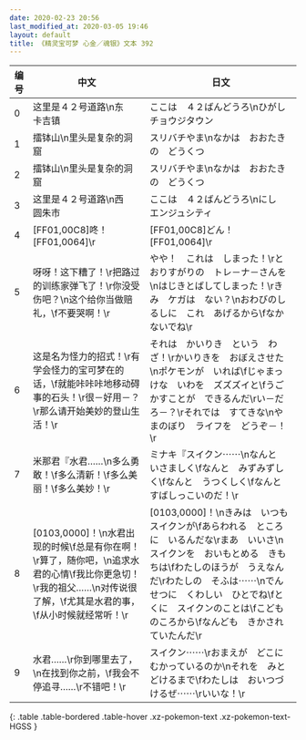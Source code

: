 ```yaml
---
date: 2020-02-23 20:56
last_modified_at: 2020-03-05 19:46
layout: default
title: 《精灵宝可梦 心金／魂银》文本 392
---
```

| 编号 | 中文 | 日文 |
| ---- | ---- | ---- |
| 0 | 这里是４２号道路\n东　卡吉镇 | ここは　４２ばんどうろ\nひがし　チョウジタウン |
| 1 | 擂钵山\n里头是复杂的洞窟 | スリバチやま\nなかは　おおたきの　どうくつ |
| 2 | 擂钵山\n里头是复杂的洞窟 | スリバチやま\nなかは　おおたきの　どうくつ |
| 3 | 这里是４２号道路\n西　圆朱市 | ここは　４２ばんどうろ\nにし　エンジュシティ |
| 4 | [FF01,00C8]咚！[FF01,0064]\r | [FF01,00C8]どん！[FF01,0064]\r |
| 5 | 呀呀！这下糟了！\r把路过的训练家弹飞了！\r你没受伤吧？\n这个给你当做赔礼，\f不要哭啊！\r | やや！　これは　しまった！\rとおりすがりの　トレ－ナ－さんを\nはじきとばしてしまった！\rきみ　ケガは　ない？\nおわびのしるしに　これ　あげるから\fなかないでね\r |
| 6 | 这是名为怪力的招式！\r有学会怪力的宝可梦在的话，\f就能咔咔咔地移动碍事的石头！\r很－好用－？\r那么请开始美妙的登山生活！\r | それは　かいりき　という　わざ！\rかいりきを　おぼえさせた\nポケモンが　いれば\fじゃまっけな　いわを　ズズズイと\fうごかすことが　できるんだ\rい－だろ－？\rそれでは　すてきな\nやまのぼり　ライフを　どうぞ－！\r |
| 7 | 米那君『水君……\n多么勇敢！\f多么清新！\f多么美丽！\f多么美妙！\r | ミナキ『スイクン⋯⋯\nなんと　いさましく\fなんと　みずみずしく\fなんと　うつくしく\fなんと　すばしっこいのだ！\r |
| 8 | [0103,0000]！\n水君出现的时候\f总是有你在啊！\r算了，随你吧，\n追求水君的心情\f我比你更急切！\r我的祖父……\n对传说很了解，\f尤其是水君的事，\f从小时候就经常听！\r | [0103,0000]！\nきみは　いつも　スイクンが\fあらわれる　ところに　いるんだな\rまあ　いいさ\nスイクンを　おいもとめる　きもちは\fわたしのほうが　うえなんだ\rわたしの　そふは⋯⋯\nでんせつに　くわしい　ひとでね\fとくに　スイクンのことは\fこどものころから\fなんども　きかされていたんだ\r |
| 9 | 水君……\r你到哪里去了，\n在找到你之前，\f我会不停追寻……\r不错吧！\r | スイクン⋯⋯\rおまえが　どこに　むかっているのか\nそれを　みとどけるまで\fわたしは　おいつづけるぜ⋯⋯\rいいな！\r |
{: .table .table-bordered .table-hover .xz-pokemon-text .xz-pokemon-text-HGSS }